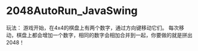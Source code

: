 2048AutoRun_JavaSwing
=====================
玩法： 游戏开始，在4x4的棋盘上有两个数字，通过方向键移动它们。
每次移动，棋盘上都会增加一个数字，相同的数字会相加合并到一起，你要做的就是拼出2048！
